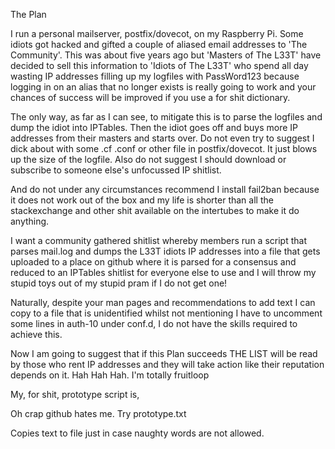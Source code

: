 The Plan

I run a personal mailserver, postfix/dovecot, on my Raspberry Pi. Some idiots got hacked and gifted a couple of aliased email addresses to 'The Community'. This was about five years ago but 'Masters of The L33T' have decided to sell this information to 'Idiots of The L33T' who spend all day wasting IP addresses filling up my logfiles with PassWord123 because logging in on an alias that no longer exists is really going to work and your chances of success will be improved if you use a for shit dictionary.

The only way, as far as I can see, to mitigate this is to parse the logfiles and dump the idiot into IPTables. Then the idiot goes off and buys more IP addresses from their masters and starts over. Do not even try to suggest I dick about with some .cf .conf or other file in postfix/dovecot. It just blows up the size of the logfile. Also do not suggest I should download or subscribe to someone else's unfocussed IP shitlist.

And do not under any circumstances recommend I install fail2ban because it does not work out of the box and my life is shorter than all the stackexchange and other shit available on the intertubes to make it do anything.

I want a community gathered shitlist whereby members run a script that parses mail.log and dumps the L33T idiots IP addresses into a file that gets uploaded to a place on github where it is parsed for a consensus and reduced to an IPTables shitlist for everyone else to use and I will throw my stupid toys out of my stupid pram if I do not get one!

Naturally, despite your man pages and recommendations to add text I can copy to a file that is unidentified whilst not mentioning I have to uncomment some lines in auth-10 under conf.d, I do not have the skills required to achieve this.

Now I am going to suggest that if this Plan succeeds THE LIST will be read by those who rent IP addresses and they will take action like their reputation depends on it. Hah Hah Hah. I'm totally fruitloop

My, for shit, prototype script is,

Oh crap github hates me. Try prototype.txt

Copies text to file just in case naughty words are not allowed.
